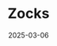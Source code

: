 ---  
layout: startup_page  
title: "Zocks"  
id: "zocks.io"  
permalink: "/zockszocks.io03062025/"  
website: "https://zocks.io"  
funding_round: "Series A"  
funding_amount: "$13.8M"  
investors: "Motive Ventures, Lightspeed Venture Partners, Expanse Venture Partners, Entrée Capital, 14Peaks"  
about: "Zocks is an AI platform designed for financial advisors that analyzes client conversations to extract key information and automate workflows by integrating with existing business systems. Launched in early 2024, the company aims to provide data-driven insights and improve client relationships, saving advisors time and enhancing efficiency. The platform builds comprehensive client profiles, identifies action items, and seamlessly integrates with existing CRM systems."  
markets: "Fintech, AI, Web Development, Software"  
hq: "San Francisco, California, United States"  
founded_year: "2022"  
linkedin: "https://www.linkedin.com/company/zocks"  
twitter: "https://twitter.com/zocksio"  
instagram: ""  
facebook: "https://web.facebook.com/zocks.io"  
crunchbase: "https://www.crunchbase.com/organization/zocks"  
pitchbook: "https://pitchbook.com/profiles/company/536920-30"  

date_display: "06-Mar-2025"  
date: "2025-03-06"

# SEO Optimization  
meta_title: "Zocks - Series A Funding ($13.8M)"  
meta_description: "Zocks, Zocks is an AI platform designed for financial advisors that analyzes client conversations to extract key information and automate workflows by integr..."  
meta_keywords: "Zocks, Fintech, AI, Web Development, Software, Series A funding"  
canonical_url: "https://startup.projectstartups.com/zockszocks.io03062025/"  
---